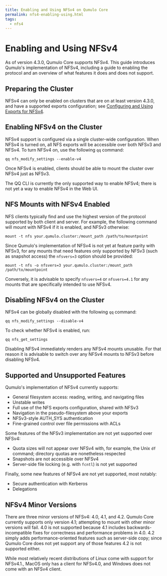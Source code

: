 ```yaml
---
title: Enabling and Using NFSv4 on Qumulo Core
permalink: nfs4-enabling-using.html
tags:
  - nfs4
---
```


# Enabling and Using NFSv4

As of version 4.3.0, Qumulo Core supports NFSv4. This guide introduces Qumulo's implementation of NFSv4, including a guide to enabling the protocol and an overview of what features it does and does not support.

## Preparing the Cluster

NFSv4 can only be enabled on clusters that are on at least version 4.3.0, and have a supported exports configuration; see [Configuring and Using Exports for NFSv4](administrator-guide/nfs4-exports.md).

## Enabling NFSv4 on the Cluster

NFSv4 support is configured via a single cluster-wide configuration. When NFSv4 is turned on, all NFS exports will be accessible over both NFSv3 and NFSv4. To turn NFSv4 on, use the following `qq` command:
```
qq nfs_modify_settings --enable-v4
```
Once NFSv4 is enabled, clients should be able to mount the cluster over NFSv4 just as NFSv3.

The QQ CLI is currently the only supported way to enable NFSv4; there is not yet a way to enable NFSv4 in the Web UI.

## NFS Mounts with NFSv4 Enabled

NFS clients typically find and use the highest version of the protocol supported by both client and server. For example, the following command will mount with NFSv4 if it is enabled, and NFSv3 otherwise:
```
mount -t nfs your.qumulo.cluster:/mount_path /path/to/mountpoint
```
Since Qumulo's implementation of NFSv4 is not yet at feature parity with NFSv3, for any mounts that need features only supported by NFSv3 (such as snapshot access) the `nfsvers=3` option should be provided:
```
mount -t nfs -o nfsvers=3 your.qumulo.cluster:/mount_path /path/to/mountpoint
```
Conversely, it is advisable to specify `nfsvers=4` or `nfsvers=4.1` for any mounts that are specifically intended to use NFSv4.

## Disabling NFSv4 on the Cluster

NFSv4 can be globally disabled with the following `qq` command:
```
qq nfs_modify_settings --disable-v4
```
To check whether NFSv4 is enabled, run:
```
qq nfs_get_settings
```
Disabling NFSv4 immediately renders any NFSv4 mounts unusable. For that reason it is advisable to switch over any NFSv4 mounts to NFSv3 before disabling NFSv4.

## Supported and Unsupported Features

Qumulo's implementation of NFSv4 currently supports:
- General filesystem access: reading, writing, and navigating files
- Unstable writes
- Full use of the NFS exports configuration, shared with NFSv3
- Navigation in the pseudo-filesystem above your exports
- NFSv3-style AUTH\_SYS authentication
- Fine-grained control over file permissions with ACLs

Some features of the NFSv3 implementation are not yet supported over NFSv4:
- Quota sizes will not appear over NFSv4 with, for example, the Unix `df` command; directory quotas are nonetheless respected
- Snapshots are not accessible over NFSv4
- Server-side file locking (e.g. with `fcntl`) is not yet supported

Finally, some new features of NFSv4 are not yet supported, most notably:
- Secure authentication with Kerberos
- Delegations

## NFSv4 Minor Versions

There are three minor versions of NFSv4: 4.0, 4.1, and 4.2. Qumulo Core currently supports only version 4.1; attempting to mount with other minor versions will fail. 4.0 is not supported because 4.1 includes backwards-incompatible fixes for correctness and performance problems in 4.0. 4.2 simply adds performance-oriented features such as server-side copy; since Qumulo Core does not yet support any of those features 4.2 is not supported either.

While most relatively recent distributions of Linux come with support for NFSv4.1., MacOS only has a client for NFSv4.0, and Windows does not come with an NFSv4 client.
